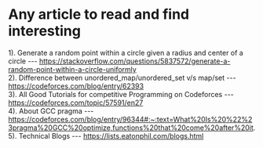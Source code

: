 # Any article to read and find interesting

1). Generate a random point within a circle given a radius and center of a circle --- https://stackoverflow.com/questions/5837572/generate-a-random-point-within-a-circle-uniformly  
2). Difference between unordered_map/unordered_set v/s map/set --- https://codeforces.com/blog/entry/62393  
3). All Good Tutorials for competitive Programming on Codeforces --- https://codeforces.com/topic/57591/en27  
4). About GCC pragma --- https://codeforces.com/blog/entry/96344#:~:text=What%20Is%20%22%23pragma%20GCC%20optimize,functions%20that%20come%20after%20it.  
5). Technical Blogs --- https://lists.eatonphil.com/blogs.html
